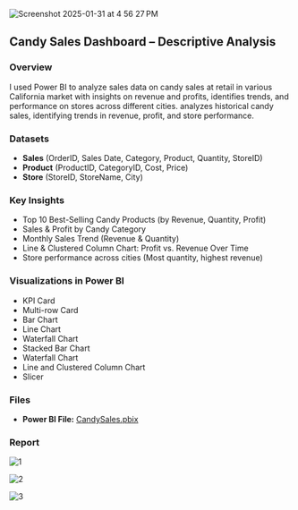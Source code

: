
![Screenshot 2025-01-31 at 4 56 27 PM](https://github.com/user-attachments/assets/8f396ef7-d2bc-4dc4-bb09-ff2e8c5e58ab)



## Candy Sales Dashboard – Descriptive Analysis
### Overview  
I used Power BI to analyze sales data on candy sales at retail in various California market with insights on revenue and profits, identifies trends, and performance on stores across different cities. analyzes historical candy sales, identifying trends in revenue, profit, and store performance.   

### Datasets
- **Sales** (OrderID, Sales Date, Category, Product, Quantity, StoreID)
- **Product** (ProductID, CategoryID, Cost, Price)
- **Store** (StoreID, StoreName, City)


### Key Insights  
- Top 10 Best-Selling Candy Products (by Revenue, Quantity, Profit)
- Sales & Profit by Candy Category
- Monthly Sales Trend (Revenue & Quantity)
- Line & Clustered Column Chart: Profit vs. Revenue Over Time
- Store performance across cities (Most quantity, highest revenue)

### Visualizations in Power BI
- KPI Card
- Multi-row Card
- Bar Chart
- Line Chart
- Waterfall Chart
- Stacked Bar Chart
- Waterfall Chart
- Line and Clustered Column Chart
- Slicer
 

### Files  
- **Power BI File:** [CandySales.pbix](CandySales.pbix)

### Report

![1](https://github.com/user-attachments/assets/3518847b-00d6-4f9e-a0ff-af7f8cc8fac4)


![2](https://github.com/user-attachments/assets/f031f3ec-1ae3-462e-b659-bf4741482d8c)


![3](https://github.com/user-attachments/assets/5f062836-4b06-4766-9b66-e7f076d4c18d)






 

